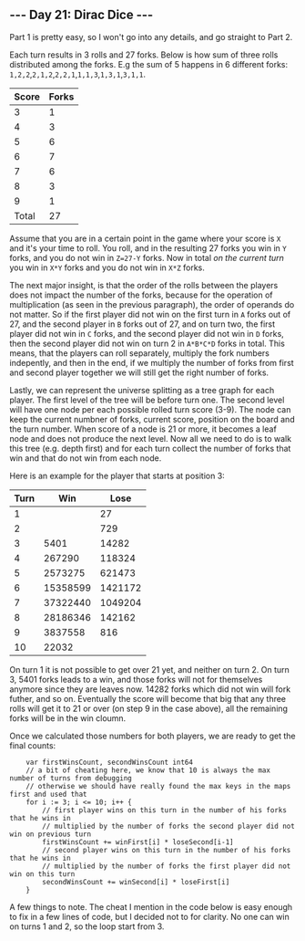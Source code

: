 ## --- Day 21: Dirac Dice ---

Part 1 is pretty easy, so I won't go into any details, and go straight to Part 2.

Each turn results in 3 rolls and 27 forks. Below is how sum of three rolls distributed among the forks. E.g the sum of 5
happens in 6 different forks: `1,2,2`,`2,1,2`,`2,2,1`,`1,1,3`,`1,3,1`,`3,1,1`.

| Score | Forks |
| ----- | ----- |
| 3     | 1     |
| 4     | 3     |
| 5     | 6     |
| 6     | 7     |
| 7     | 6     |
| 8     | 3     |
| 9     | 1     |
| Total | 27    |

Assume that you are in a certain point in the game where your score is `X` and it's your time to roll. You roll, and in the
resulting 27 forks you win in `Y` forks, and you do not win in `Z=27-Y` forks. Now in total *on the current turn* you win
in `X*Y` forks and you do not win in `X*Z` forks.

The next major insight, is that the order of the rolls between the players does not impact the number of the forks, because
for the operation of multiplication (as seen in the previous paragraph), the order of operands do not matter. So if the first
player did not win on the first turn in `A` forks out of 27, and the second player in `B` forks out of 27, and on turn two,
the first player did not win in `C` forks, and the second player did not win in `D` forks, then the second player did not win
on turn 2 in `A*B*C*D` forks in total. This means, that the players can roll separately, multiply the fork numbers indepently,
and then in the end, if we multiply the number of forks from first and second player together we will still get the right
number of forks.

Lastly, we can represent the universe splitting as a tree graph for each player. The first level of the tree will be before
turn one. The second level will have one node per each possible rolled turn score (3-9). The node can keep the current numbner
of forks, current score, position on the board and the turn number. When score of a node is 21 or more, it becomes a leaf node
and does not produce the next level. Now all we need to do is to walk this tree (e.g. depth first) and for each turn collect
the number of forks that win and that do not win from each node.

Here is an example for the player that starts at position 3:

| Turn | Win      | Lose    |
| ---- | -------- | ------- |
| 1    |          | 27      |
| 2    |          | 729     |
| 3    | 5401     | 14282   |
| 4    | 267290   | 118324  |
| 5    | 2573275  | 621473  |
| 6    | 15358599 | 1421172 |
| 7    | 37322440 | 1049204 |
| 8    | 28186346 | 142162  |
| 9    | 3837558  | 816     |
| 10   | 22032    |         |

On turn 1 it is not possible to get over 21 yet, and neither on turn 2. On turn 3, 5401 forks leads to a win, and those forks
will not for themselves anymore since they are leaves now. 14282 forks which did not win will fork futher, and so on. Eventually
the score will become that big that any three rolls will get it to 21 or over (on step 9 in the case above), all the remaining
forks will be in the win cloumn.

Once we calculated those numbers for both players, we are ready to get the final counts:

```
	var firstWinsCount, secondWinsCount int64
	// a bit of cheating here, we know that 10 is always the max number of turns from debugging
	// otherwise we should have really found the max keys in the maps first and used that
	for i := 3; i <= 10; i++ {
		// first player wins on this turn in the number of his forks that he wins in
		// multiplied by the number of forks the second player did not win on previous turn
		firstWinsCount += winFirst[i] * loseSecond[i-1]
		// second player wins on this turn in the number of his forks that he wins in
		// multiplied by the number of forks the first player did not win on this turn
		secondWinsCount += winSecond[i] * loseFirst[i]
	}
```
A few things to note. The cheat I mention in the code below is easy enough to fix in a few lines of code, but I decided not to for
clarity. No one can win on turns 1 and 2, so the loop start from 3.
